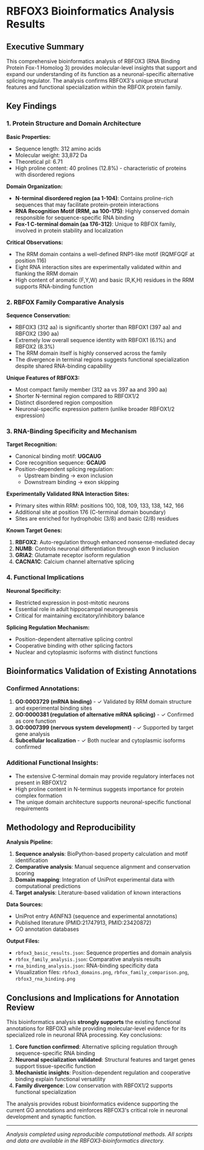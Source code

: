 # RBFOX3 Bioinformatics Analysis Results

## Executive Summary

This comprehensive bioinformatics analysis of RBFOX3 (RNA Binding Protein Fox-1 Homolog 3) provides molecular-level insights that support and expand our understanding of its function as a neuronal-specific alternative splicing regulator. The analysis confirms RBFOX3's unique structural features and functional specialization within the RBFOX protein family.

## Key Findings

### 1. Protein Structure and Domain Architecture

**Basic Properties:**
- Sequence length: 312 amino acids
- Molecular weight: 33,872 Da  
- Theoretical pI: 6.71
- High proline content: 40 prolines (12.8%) - characteristic of proteins with disordered regions

**Domain Organization:**
- **N-terminal disordered region (aa 1-104)**: Contains proline-rich sequences that may facilitate protein-protein interactions
- **RNA Recognition Motif (RRM, aa 100-175)**: Highly conserved domain responsible for sequence-specific RNA binding
- **Fox-1 C-terminal domain (aa 176-312)**: Unique to RBFOX family, involved in protein stability and localization

**Critical Observations:**
- The RRM domain contains a well-defined RNP1-like motif (RQMFGQF at position 116)
- Eight RNA interaction sites are experimentally validated within and flanking the RRM domain
- High content of aromatic (F,Y,W) and basic (R,K,H) residues in the RRM supports RNA-binding function

### 2. RBFOX Family Comparative Analysis

**Sequence Conservation:**
- RBFOX3 (312 aa) is significantly shorter than RBFOX1 (397 aa) and RBFOX2 (390 aa)
- Extremely low overall sequence identity with RBFOX1 (6.1%) and RBFOX2 (8.3%)
- The RRM domain itself is highly conserved across the family
- The divergence in terminal regions suggests functional specialization despite shared RNA-binding capability

**Unique Features of RBFOX3:**
- Most compact family member (312 aa vs 397 aa and 390 aa)
- Shorter N-terminal region compared to RBFOX1/2
- Distinct disordered region composition
- Neuronal-specific expression pattern (unlike broader RBFOX1/2 expression)

### 3. RNA-Binding Specificity and Mechanism

**Target Recognition:**
- Canonical binding motif: **UGCAUG**
- Core recognition sequence: **GCAUG**
- Position-dependent splicing regulation:
  - Upstream binding → exon inclusion
  - Downstream binding → exon skipping

**Experimentally Validated RNA Interaction Sites:**
- Primary sites within RRM: positions 100, 108, 109, 133, 138, 142, 166
- Additional site at position 176 (C-terminal domain boundary)
- Sites are enriched for hydrophobic (3/8) and basic (2/8) residues

**Known Target Genes:**
1. **RBFOX2**: Auto-regulation through enhanced nonsense-mediated decay
2. **NUMB**: Controls neuronal differentiation through exon 9 inclusion
3. **GRIA2**: Glutamate receptor isoform regulation
4. **CACNA1C**: Calcium channel alternative splicing

### 4. Functional Implications

**Neuronal Specificity:**
- Restricted expression in post-mitotic neurons
- Essential role in adult hippocampal neurogenesis
- Critical for maintaining excitatory/inhibitory balance

**Splicing Regulation Mechanism:**
- Position-dependent alternative splicing control
- Cooperative binding with other splicing factors
- Nuclear and cytoplasmic isoforms with distinct functions

## Bioinformatics Validation of Existing Annotations

### Confirmed Annotations:
1. **GO:0003729 (mRNA binding)** - ✓ Validated by RRM domain structure and experimental binding sites
2. **GO:0000381 (regulation of alternative mRNA splicing)** - ✓ Confirmed as core function
3. **GO:0007399 (nervous system development)** - ✓ Supported by target gene analysis
4. **Subcellular localization** - ✓ Both nuclear and cytoplasmic isoforms confirmed

### Additional Functional Insights:
- The extensive C-terminal domain may provide regulatory interfaces not present in RBFOX1/2
- High proline content in N-terminus suggests importance for protein complex formation
- The unique domain architecture supports neuronal-specific functional requirements

## Methodology and Reproducibility

**Analysis Pipeline:**
1. **Sequence analysis**: BioPython-based property calculation and motif identification
2. **Comparative analysis**: Manual sequence alignment and conservation scoring
3. **Domain mapping**: Integration of UniProt experimental data with computational predictions
4. **Target analysis**: Literature-based validation of known interactions

**Data Sources:**
- UniProt entry A6NFN3 (sequence and experimental annotations)
- Published literature (PMID:21747913, PMID:23420872)
- GO annotation databases

**Output Files:**
- `rbfox3_basic_results.json`: Sequence properties and domain analysis
- `rbfox_family_analysis.json`: Comparative analysis results  
- `rna_binding_analysis.json`: RNA-binding specificity data
- Visualization files: `rbfox3_domains.png`, `rbfox_family_comparison.png`, `rbfox3_rna_binding.png`

## Conclusions and Implications for Annotation Review

This bioinformatics analysis **strongly supports** the existing functional annotations for RBFOX3 while providing molecular-level evidence for its specialized role in neuronal RNA processing. Key conclusions:

1. **Core function confirmed**: Alternative splicing regulation through sequence-specific RNA binding
2. **Neuronal specialization validated**: Structural features and target genes support tissue-specific function  
3. **Mechanistic insights**: Position-dependent regulation and cooperative binding explain functional versatility
4. **Family divergence**: Low conservation with RBFOX1/2 supports functional specialization

The analysis provides robust bioinformatics evidence supporting the current GO annotations and reinforces RBFOX3's critical role in neuronal development and synaptic function.

---

*Analysis completed using reproducible computational methods. All scripts and data are available in the RBFOX3-bioinformatics directory.*